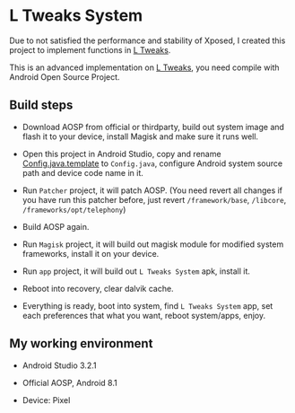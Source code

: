 # L Tweaks System

Due to not satisfied the performance and stability of Xposed, I created this project to implement functions in [L Tweaks](https://github.com/bluesky139/LTweaks).

This is an advanced implementation on [L Tweaks](https://github.com/bluesky139/LTweaks), you need compile with Android Open Source Project.

## Build steps

* Download AOSP from official or thirdparty, build out system image and flash it to your device, install Magisk and make sure it runs well.

* Open this project in Android Studio, copy and rename [Config.java.template](https://github.com/bluesky139/LTweaksSystem/blob/master/common/src/main/java/li/lingfeng/ltsystem/common/Config.java.template) to `Config.java`, configure Android system source path and device code name in it.

* Run `Patcher` project, it will patch AOSP. (You need revert all changes if you have run this patcher before, just revert `/framework/base`, `/libcore`, `/frameworks/opt/telephony`)

* Build AOSP again.

* Run `Magisk` project, it will build out magisk module for modified system frameworks, install it on your device.

* Run `app` project, it will build out `L Tweaks System` apk, install it.

* Reboot into recovery, clear dalvik cache.

* Everything is ready, boot into system, find `L Tweaks System` app, set each preferences that what you want, reboot system/apps, enjoy.

## My working environment

* Android Studio 3.2.1

* Official AOSP, Android 8.1

* Device: Pixel
